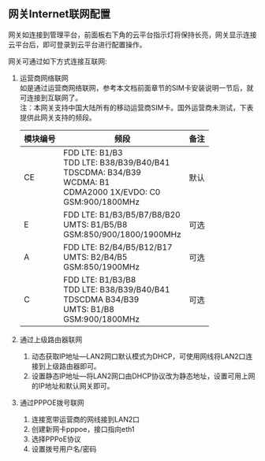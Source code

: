 

## 网关Internet联网配置

网关如连接到管理平台，前面板右下角的云平台指示灯将保持长亮，网关显示连接云平台后，即可登录到云平台进行配置操作。

网关可通过如下方式连接互联网:

1. 运营商网络联网<br/>
   如是通过运营商网络联网，参考本文档前面章节的SIM卡安装说明一节后，就可连接到互联网了。<br/>
   注：本网关支持中国大陆所有的移动运营商SIM卡。国外运营商未测试，下表提供此网关支持的频段。<br/>

    | 模块编号 | 频段                                                                                                                           | 备注 |
    | -------- | ------------------------------------------------------------------------------------------------------------------------------ | ---- |
    | CE       | FDD LTE: B1\/B3<br>  TDD LTE: B38\/B39\/B40\/B41<br>  TDSCDMA: B34\/B39<br>  WCDMA: B1 <br>CDMA2000 1X\/EVDO: C0 <br>GSM:900\/1800MHz | 默认 |
    | E        | FDD LTE: B1\/B3\/B5\/B7\/B8\/B20 <br> UMTS: B1/B5/B8 <br> GSM:850\/900\/1800\/1900MHz                                                  | 可选 |
    | A        | FDD LTE: B2\/B4\/B5\/B12\/B17 <br> UMTS: B2\/B4\/B5 <br> GSM:850\/1900MHz                                                             | 可选 |
    | C        | FDD LTE: B1\/B3\/B8 <br> TDD LTE: B38\/B39\/B40\/B41  <br> TDSCDMA B34\/B39  <br> UMTS: B1\/B8  <br> GSM:900\/1800MHz                  | 可选 |

   
1. 通过上级路由器联网<br/>
   1. 动态获取IP地址—LAN2网口默认模式为DHCP，可使用网线将LAN2口连接到上级路由器即可。<br/>
   2. 设置静态IP地址—将LAN2网口由DHCP协议改为静态地址，设置可用上网的IP地址和默认网关即可。<br/>

2. 通过PPPOE拨号联网<br/>
   1. 连接宽带运营商的网线接到LAN2口<br/>
   2. 创建新网卡pppoe，接口指向eth1<br/>
   3. 选择PPPoE协议<br/>
   4. 设置拨号用户名/密码<br/>